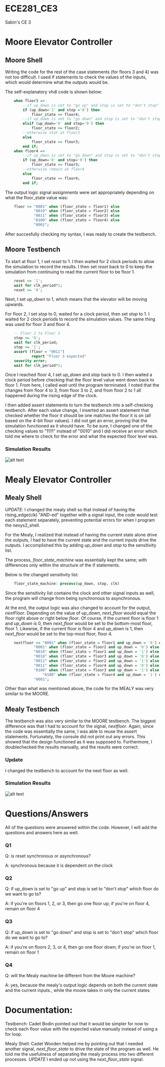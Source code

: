 ECE281_CE3
==========

Sabin's CE 3

# Moore Elevator Controller
## Moore Shell
Writing the code for the rest of the case statements (for floors 3 and 4) was not too difficult.  I used if statements to check the values of the inputs, which would determine what the outputs would be.

The self-explanatory vhdl code is shown below:

```vhdl
 	when floor3 =>
	  	--if up_down is set to "go up" and stop is set to "don't stop" we want to go to floor4
	  	if (up_down='1' and stop ='0') then 
	  		floor_state <= floor4;
	  	--if up_down is set to "go down" and stop is set to "don't stop" we want to go to floor2
	  	elsif (up_down='0' and stop='0') then 
	  		floor_state <= floor2;
	  	--otherwise stat at floor3
	  	else
	  		floor_state <= floor3;
	  	end if;
	when floor4 =>
  		--if up_down is set to "go down" and stop is set to "don't stop", we want to go down to floor3
  		if (up_down='0' and stop='0') then 
  			floor_state <= floor3;
  		--otherwise remain at floor4
  		else 
  			floor_state <= floor4;	
  		end if;
```

The output logic signal assignments were set appropriately depending on what the floor_state value was:

```vhdl
 	floor <= "0001" when (floor_state = floor1) else
      		 "0010" when (floor_state = floor2) else
      		 "0011" when (floor_state = floor3) else
      		 "0100" when (floor_state = floor4) else
      		 "0001";
```

After succesfully checking my syntax, I was ready to create the testbench.

## Moore Testbench
To start at floor 1, I set *reset* to 1.  I then waited for 2 clock periods to allow the simulation to record the results.  I then set *reset* back to 0 to keep the simulation from continuing to read the current floor to be floor 1.
```vhdl
	reset <= '1';
	wait for clk_period*2;
	reset <= '0';
```

Next, I set *up_down* to 1, which means that the elevator will be moving upwards.

For floor 2, I set *stop* to 0, waited for a clock period, then set *stop* to 1.  I waited for 2 clock periods to record the simulation values.  The same thing was used for floor 3 and floor 4.
```vhdl
	-- Floor 2 to Floor 3
	stop <= '0';
	wait for clk_period;
	stop <= '1';
	assert (floor = "0011")
			report "Floor 3 expected"
	severity error;
	wait for clk_period*2;
```

Once I reached floor 4, I set *up_down* and *stop* back to 0.  I then waited a clock period before checking that the floor level value went down back to floor 1.  From here, I called *wait* until the program terminated.  I noted that the changes from floor 4 to 3, from floor 3 to 2, and from floor 2 to 1 all happened during the rising edge of the clock.

I then added assert statements to turn the testbench into a self-checking testbench.  After each value change, I inserted an assert statement that checked whether the floor it should be one matches the floor it is on (all based on the 4-bit floor values).  I did not get an error, proving that the simulation functioned as it should have.  To be sure, I changed one of the checking values to "1111" instead of "0010" and I did receive an error which told me where to check for the error and what the expected floor level was.  

### Simulation Results
![alt text](https://raw.github.com/sabinpark/ECE281_CE3/master/Moore_Simulation_Results.PNG "Moore Testbench Simulation Results")



# Mealy Elevator Controller
## Mealy Shell

*UPDATE*: I changed the mealy shell so that instead of having the rising_edge(clk) "AND-ed" together with a signal input, the code would test each statement separately, preventing potential errors for when I program the nexys2_shell.

For the Mealy, I realized that instead of having the current state alone drive the outputs, I had to have the current state and the current inputs drive the outputs.  I accomplished this by adding *up_down* and *stop* to the sensitivity list.  

The process, *floor_state_machine* was essentially kept the same; with differences only within the structure of the if statements.

Below is the changed sensitivity list:
```vhdl
	floor_state_machine: process(up_down, stop, clk)
```
Since the sensitivity list contains the clock and other signal inputs as well, the program will change from being synchronous to asynchronous.

At the end, the output logic was also changed to account for the output, *nextFloor*.  Depending on the value of *up_down*, *next_floor* would equal the floor right above or right below *floor*.  Of course, if the current floor is floor 1 and *up_down* is 0, then *next_floor* would be set to the bottom-most floor, floor 1.  Likewise, if the current floor is floor 4 and *up_down* is 1, then *next_floor* would be set to the top-most floor, floor 4. 

```vhdl
	nextfloor <= "0001" when (floor_state = floor1 and up_down = '0') else
		     "0001" when (floor_state = floor2 and up_down = '0') else
		     "0010" when (floor_state = floor1 and up_down = '1') else
		     "0010" when (floor_state = floor3 and up_down = '0') else
		     "0011" when (floor_state = floor2 and up_down = '1') else
		     "0011" when (floor_state = floor4 and up_down = '0') else
		     "0100" when (floor_state = floor3 and up_down = '1') else
	     	     "0100" when (floor_state = floor4 and up_down = '1') else
		     "0001";
```

Other than what was mentioned above, the code for the MEALY was very similar to the MOORE.

## Mealy Testbench
The testbench was also very similar to the MOORE testbench.  The biggest difference was that I had to account for the signal, *nextfloor*.  Again, since the code was essentially the same, I was able to reuse the assert statements.  Fortunately, the console did not print out any errors.  This showed that the design functioned as it was supposed to.  Furthermore, I doublechecked the results manually, and the results were correct.

### Update
I changed the testbench to account for the next floor as well.

### Simulation Results
![alt text](https://raw.github.com/sabinpark/ECE281_CE3/master/Mealy_Simulation_Results.PNG "Mealy Testbench Simulation Results")

# Questions/Answers
All of the questions were answered within the code.  However, I will add the questions and answers here as well.

### Q1
Q: is reset synchronous or asynchronous?

A: synchronous because it is dependent on the clock

### Q2
Q: if up_down is set to "go up" and stop is set to "don't stop" which floor do we want to go to?

A: if you're on floors 1, 2, or 3, then go one floor up; if you're on floor 4, remain on floor 4

### Q3
Q: if up_down is set to "go down" and stop is set to "don't stop" which floor do we want to go to?

A: if you're on floors 2, 3, or 4, then go one floor down; if you're on floor 1, remain on floor 1

### Q4
Q: will the Mealy machine be different from the Moore machine?

A: yes, because the mealy's output logic depends on both the current state and the current inputs., while the moore takes in only the current states


# Documentation:
Testbench: Cadet Bodin pointed out that it would be simpler for now to check each floor value with the expected value manually instead of using a for loop.

Mealy Shell:  Cadet Wooden helped me by pointing out that I needed another signal, *next_floor_state* to drive the state of the program as well.  He told me the usefulness of separating the mealy process into two different processes.  *UPDATE* I ended up not using the *next_floor_state* signal.  
